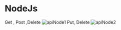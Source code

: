 # NodeJs
Get , Post ,Delete
![apiNode1](https://user-images.githubusercontent.com/89768557/211257222-4f45f138-3eb1-44e5-a36b-46a4b9183cfe.gif)
Put, Delete
![apiNode2](https://user-images.githubusercontent.com/89768557/211257362-8902e628-f4aa-417c-b00f-5a11da6e8578.gif)
